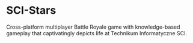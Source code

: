 # SCI-Stars
Cross-platform multiplayer Battle Royale game with knowledge-based gameplay that captivatingly depicts life at Technikum Informatyczne SCI.
